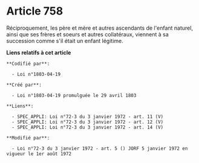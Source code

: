 # Article 758

Réciproquement, les père et mère et autres ascendants de l'enfant naturel, ainsi que ses frères et soeurs et autres
collatéraux, viennent à sa succession comme s'il était un enfant légitime.

**Liens relatifs à cet article**

	**Codifié par**:

	  - Loi n°1803-04-19

	**Créé par**:

	  - Loi n°1803-04-19 promulguée le 29 avril 1803

	**Liens**:

	  - SPEC_APPLI: Loi n°72-3 du 3 janvier 1972 - art. 11 (V)
	  - SPEC_APPLI: Loi n°72-3 du 3 janvier 1972 - art. 12 (V)
	  - SPEC_APPLI: Loi n°72-3 du 3 janvier 1972 - art. 14 (V)

	**Modifié par**:

	  - Loi n°72-3 du 3 janvier 1972 - art. 5 () JORF 5 janvier 1972 en vigueur le 1er août 1972
